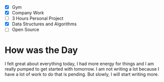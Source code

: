 - [x] Gym
- [x] Company Work
- [ ] 3 Hours Personal Project
- [x] Data Structures and Algorithms
- [ ] Open Source
# How was the Day

I felt great about everything today, I had more energy for things and I am really pumped to get started with tomorrow. I am not writing a lot because I have a lot of work to do that is pending. But slowly, I will start writing more.